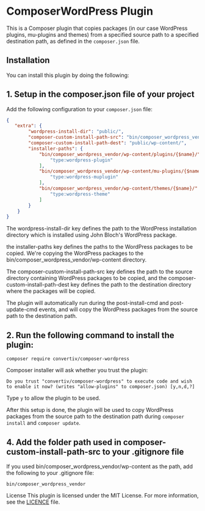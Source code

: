 # ComposerWordPress Plugin

This is a Composer plugin that copies packages (in our case WordPress plugins, mu-plugins and themes) from a specified source path to a specified destination path, as defined in the `composer.json` file.

## Installation

You can install this plugin by doing the following:

## 1. Setup in the composer.json file of your project
Add the following configuration to your `composer.json` file:

```json
{
   "extra": {
        "wordpress-install-dir": "public/",
        "composer-custom-install-path-src": "bin/composer_wordpress_vendor/wp-content",
        "composer-custom-install-path-dest": "public/wp-content/",
        "installer-paths": {
            "bin/composer_wordpress_vendor/wp-content/plugins/{$name}/": [
                "type:wordpress-plugin"
            ],
            "bin/composer_wordpress_vendor/wp-content/mu-plugins/{$name}/": [
                "type:wordpress-muplugin"
            ],
            "bin/composer_wordpress_vendor/wp-content/themes/{$name}/": [
                "type:wordpress-theme"
            ]
        }
    }
}

```
The wordpress-install-dir key defines the path to the WordPress installation directory which is installed using John Bloch's WordPress package.

the installer-paths key defines the paths to the WordPress packages to be copied. We're copying the WordPress packages to the bin/composer_wordpress_vendor/wp-content directory.

The composer-custom-install-path-src key defines the path to the source directory containing WordPress packages to be copied, and the composer-custom-install-path-dest key defines the path to the destination directory where the packages will be copied.

The plugin will automatically run during the post-install-cmd and post-update-cmd events, and will copy the WordPress packages from the source path to the destination path.

## 2. Run the following command to install the plugin:
```
composer require convertiv/composer-wordpress
```
Composer installer will ask whether you trust the plugin:

```
Do you trust "convertiv/composer-wordpress" to execute code and wish to enable it now? (writes "allow-plugins" to composer.json) [y,n,d,?]
```
Type `y` to allow the plugin to be used.

After this setup is done, the plugin will be used to copy WordPress packages from the source path to the destination path during `composer install` and `composer update`.

## 4. Add the folder path used in composer-custom-install-path-src to your .gitignore file

If you used bin/composer_wordpress_vendor/wp-content as the path, add the following to your .gitignore file:

```
bin/composer_wordpress_vendor
```

License
This plugin is licensed under the MIT License. For more information, see the [LICENCE](LICENCE) file.